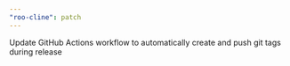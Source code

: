 ```yaml
---
"roo-cline": patch
---
```


Update GitHub Actions workflow to automatically create and push git tags during release
